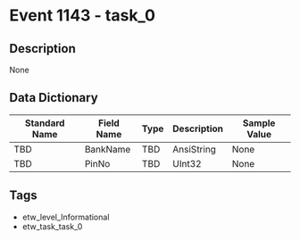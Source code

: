 # Event 1143 - task_0

## Description
None

## Data Dictionary
|Standard Name|Field Name|Type|Description|Sample Value|
|---|---|---|---|---|
|TBD|BankName|TBD|AnsiString|None|None|
|TBD|PinNo|TBD|UInt32|None|None|

## Tags
* etw_level_Informational
* etw_task_task_0